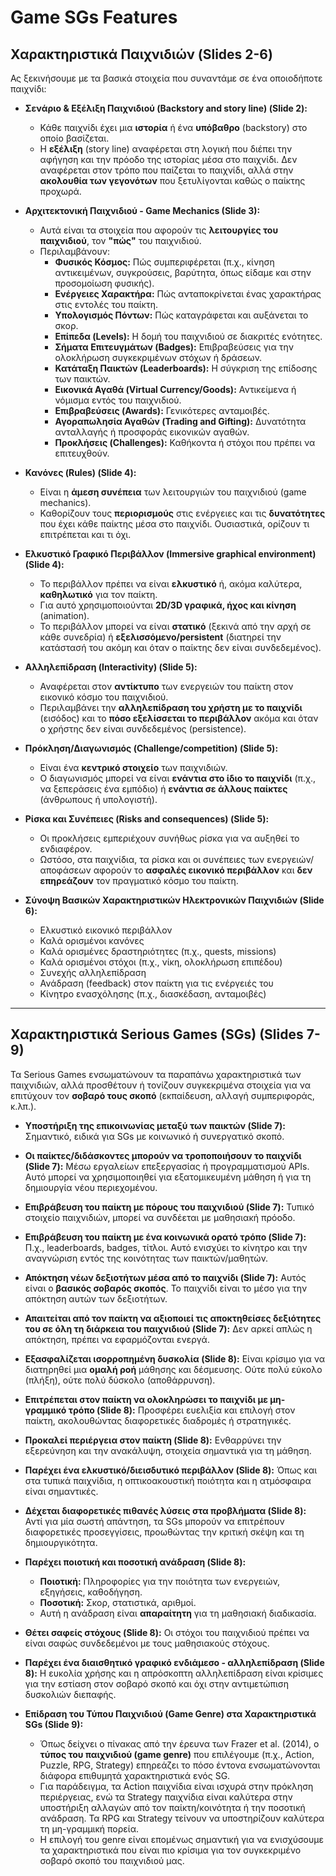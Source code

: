 # Game SGs Features

## Χαρακτηριστικά Παιχνιδιών (Slides 2-6)

Ας ξεκινήσουμε με τα βασικά στοιχεία που συναντάμε σε ένα οποιοδήποτε παιχνίδι:

*   **Σενάριο & Εξέλιξη Παιχνιδιού (Backstory and story line) (Slide 2):**
    *   Κάθε παιχνίδι έχει μια **ιστορία** ή ένα **υπόβαθρο** (backstory) στο οποίο βασίζεται.
    *   Η **εξέλιξη** (story line) αναφέρεται στη λογική που διέπει την αφήγηση και την πρόοδο της ιστορίας μέσα στο παιχνίδι. Δεν αναφέρεται στον τρόπο που παίζεται το παιχνίδι, αλλά στην **ακολουθία των γεγονότων** που ξετυλίγονται καθώς ο παίκτης προχωρά.

*   **Αρχιτεκτονική Παιχνιδιού - Game Mechanics (Slide 3):**
    *   Αυτά είναι τα στοιχεία που αφορούν τις **λειτουργίες του παιχνιδιού**, τον **"πώς"** του παιχνιδιού.
    *   Περιλαμβάνουν:
        *   **Φυσικός Κόσμος:** Πώς συμπεριφέρεται (π.χ., κίνηση αντικειμένων, συγκρούσεις, βαρύτητα, όπως είδαμε και στην προσομοίωση φυσικής).
        *   **Ενέργειες Χαρακτήρα:** Πώς ανταποκρίνεται ένας χαρακτήρας στις εντολές του παίκτη.
        *   **Υπολογισμός Πόντων:** Πώς καταγράφεται και αυξάνεται το σκορ.
        *   **Επίπεδα (Levels):** Η δομή του παιχνιδιού σε διακριτές ενότητες.
        *   **Σήματα Επιτευγμάτων (Badges):** Επιβραβεύσεις για την ολοκλήρωση συγκεκριμένων στόχων ή δράσεων.
        *   **Κατάταξη Παικτών (Leaderboards):** Η σύγκριση της επίδοσης των παικτών.
        *   **Εικονικά Αγαθά (Virtual Currency/Goods):** Αντικείμενα ή νόμισμα εντός του παιχνιδιού.
        *   **Επιβραβεύσεις (Awards):** Γενικότερες ανταμοιβές.
        *   **Αγοραπωλησία Αγαθών (Trading and Gifting):** Δυνατότητα ανταλλαγής ή προσφοράς εικονικών αγαθών.
        *   **Προκλήσεις (Challenges):** Καθήκοντα ή στόχοι που πρέπει να επιτευχθούν.

*   **Κανόνες (Rules) (Slide 4):**
    *   Είναι η **άμεση συνέπεια** των λειτουργιών του παιχνιδιού (game mechanics).
    *   Καθορίζουν τους **περιορισμούς** στις ενέργειες και τις **δυνατότητες** που έχει κάθε παίκτης μέσα στο παιχνίδι. Ουσιαστικά, ορίζουν τι επιτρέπεται και τι όχι.

*   **Ελκυστικό Γραφικό Περιβάλλον (Immersive graphical environment) (Slide 4):**
    *   Το περιβάλλον πρέπει να είναι **ελκυστικό** ή, ακόμα καλύτερα, **καθηλωτικό** για τον παίκτη.
    *   Για αυτό χρησιμοποιούνται **2D/3D γραφικά, ήχος και κίνηση** (animation).
    *   Το περιβάλλον μπορεί να είναι **στατικό** (ξεκινά από την αρχή σε κάθε συνεδρία) ή **εξελισσόμενο/persistent** (διατηρεί την κατάστασή του ακόμη και όταν ο παίκτης δεν είναι συνδεδεμένος).

*   **Αλληλεπίδραση (Interactivity) (Slide 5):**
    *   Αναφέρεται στον **αντίκτυπο** των ενεργειών του παίκτη στον εικονικό κόσμο του παιχνιδιού.
    *   Περιλαμβάνει την **αλληλεπίδραση του χρήστη με το παιχνίδι** (εισόδος) και το **πόσο εξελίσσεται το περιβάλλον** ακόμα και όταν ο χρήστης δεν είναι συνδεδεμένος (persistence).

*   **Πρόκληση/Διαγωνισμός (Challenge/competition) (Slide 5):**
    *   Είναι ένα **κεντρικό στοιχείο** των παιχνιδιών.
    *   Ο διαγωνισμός μπορεί να είναι **ενάντια στο ίδιο το παιχνίδι** (π.χ., να ξεπεράσεις ένα εμπόδιο) ή **ενάντια σε άλλους παίκτες** (άνθρωπους ή υπολογιστή).

*   **Ρίσκα και Συνέπειες (Risks and consequences) (Slide 5):**
    *   Οι προκλήσεις εμπεριέχουν συνήθως ρίσκα για να αυξηθεί το ενδιαφέρον.
    *   Ωστόσο, στα παιχνίδια, τα ρίσκα και οι συνέπειες των ενεργειών/αποφάσεων αφορούν το **ασφαλές εικονικό περιβάλλον** και **δεν επηρεάζουν** τον πραγματικό κόσμο του παίκτη.

*   **Σύνοψη Βασικών Χαρακτηριστικών Ηλεκτρονικών Παιχνιδιών (Slide 6):**
    *   Ελκυστικό εικονικό περιβάλλον
    *   Καλά ορισμένοι κανόνες
    *   Καλά ορισμένες δραστηριότητες (π.χ., quests, missions)
    *   Καλά ορισμένοι στόχοι (π.χ., νίκη, ολοκλήρωση επιπέδου)
    *   Συνεχής αλληλεπίδραση
    *   Ανάδραση (feedback) στον παίκτη για τις ενέργειές του
    *   Κίνητρο ενασχόλησης (π.χ., διασκέδαση, ανταμοιβές)

---

## Χαρακτηριστικά Serious Games (SGs) (Slides 7-9)

Τα Serious Games ενσωματώνουν τα παραπάνω χαρακτηριστικά των παιχνιδιών, αλλά προσθέτουν ή τονίζουν συγκεκριμένα στοιχεία για να επιτύχουν τον **σοβαρό τους σκοπό** (εκπαίδευση, αλλαγή συμπεριφοράς, κ.λπ.).

*   **Υποστήριξη της επικοινωνίας μεταξύ των παικτών (Slide 7):** Σημαντικό, ειδικά για SGs με κοινωνικό ή συνεργατικό σκοπό.
*   **Οι παίκτες/διδάσκοντες μπορούν να τροποποιήσουν το παιχνίδι (Slide 7):** Μέσω εργαλείων επεξεργασίας ή προγραμματισμού APIs. Αυτό μπορεί να χρησιμοποιηθεί για εξατομικευμένη μάθηση ή για τη δημιουργία νέου περιεχομένου.
*   **Επιβράβευση του παίκτη με πόρους του παιχνιδιού (Slide 7):** Τυπικό στοιχείο παιχνιδιών, μπορεί να συνδέεται με μαθησιακή πρόοδο.
*   **Επιβράβευση του παίκτη με ένα κοινωνικά ορατό τρόπο (Slide 7):** Π.χ., leaderboards, badges, τίτλοι. Αυτό ενισχύει το κίνητρο και την αναγνώριση εντός της κοινότητας των παικτών/μαθητών.
*   **Απόκτηση νέων δεξιοτήτων μέσα από το παιχνίδι (Slide 7):** Αυτός είναι ο **βασικός σοβαρός σκοπός**. Το παιχνίδι είναι το μέσο για την απόκτηση αυτών των δεξιοτήτων.
*   **Απαιτείται από τον παίκτη να αξιοποιεί τις αποκτηθείσες δεξιότητες του σε όλη τη διάρκεια του παιχνιδιού (Slide 7):** Δεν αρκεί απλώς η απόκτηση, πρέπει να εφαρμόζονται ενεργά.
*   **Εξασφαλίζεται ισορροπημένη δυσκολία (Slide 8):** Είναι κρίσιμο για να διατηρηθεί μια **ομαλή ροή** μάθησης και δέσμευσης. Ούτε πολύ εύκολο (πλήξη), ούτε πολύ δύσκολο (αποθάρρυνση).
*   **Επιτρέπεται στον παίκτη να ολοκληρώσει το παιχνίδι με μη-γραμμικό τρόπο (Slide 8):** Προσφέρει ευελιξία και επιλογή στον παίκτη, ακολουθώντας διαφορετικές διαδρομές ή στρατηγικές.
*   **Προκαλεί περιέργεια στον παίκτη (Slide 8):** Ενθαρρύνει την εξερεύνηση και την ανακάλυψη, στοιχεία σημαντικά για τη μάθηση.
*   **Παρέχει ένα ελκυστικό/διεισδυτικό περιβάλλον (Slide 8):** Όπως και στα τυπικά παιχνίδια, η οπτικοακουστική ποιότητα και η ατμόσφαιρα είναι σημαντικές.
*   **Δέχεται διαφορετικές πιθανές λύσεις στα προβλήματα (Slide 8):** Αντί για μία σωστή απάντηση, τα SGs μπορούν να επιτρέπουν διαφορετικές προσεγγίσεις, προωθώντας την κριτική σκέψη και τη δημιουργικότητα.
*   **Παρέχει ποιοτική και ποσοτική ανάδραση (Slide 8):**
    *   **Ποιοτική:** Πληροφορίες για την ποιότητα των ενεργειών, εξηγήσεις, καθοδήγηση.
    *   **Ποσοτική:** Σκορ, στατιστικά, αριθμοί.
    *   Αυτή η ανάδραση είναι **απαραίτητη** για τη μαθησιακή διαδικασία.
*   **Θέτει σαφείς στόχους (Slide 8):** Οι στόχοι του παιχνιδιού πρέπει να είναι σαφώς συνδεδεμένοι με τους μαθησιακούς στόχους.
*   **Παρέχει ένα διαισθητικό γραφικό ενδιάμεσο - αλληλεπίδραση (Slide 8):** Η ευκολία χρήσης και η απρόσκοπτη αλληλεπίδραση είναι κρίσιμες για την εστίαση στον σοβαρό σκοπό και όχι στην αντιμετώπιση δυσκολιών διεπαφής.

*   **Επίδραση του Τύπου Παιχνιδιού (Game Genre) στα Χαρακτηριστικά SGs (Slide 9):**
    *   Όπως δείχνει ο πίνακας από την έρευνα των Frazer et al. (2014), ο **τύπος του παιχνιδιού (game genre)** που επιλέγουμε (π.χ., Action, Puzzle, RPG, Strategy) επηρεάζει το πόσο έντονα ενσωματώνονται διάφορα επιθυμητά χαρακτηριστικά ενός SG.
    *   Για παράδειγμα, τα Action παιχνίδια είναι ισχυρά στην πρόκληση περιέργειας, ενώ τα Strategy παιχνίδια είναι καλύτερα στην υποστήριξη αλλαγών από τον παίκτη/κοινότητα ή την ποσοτική ανάδραση. Τα RPG και Strategy τείνουν να υποστηρίζουν καλύτερα τη μη-γραμμική πορεία.
    *   Η επιλογή του genre είναι επομένως σημαντική για να ενισχύσουμε τα χαρακτηριστικά που είναι πιο κρίσιμα για τον συγκεκριμένο σοβαρό σκοπό του παιχνιδιού μας.

